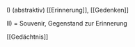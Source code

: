 I) (abstraktiv) [[Erinnerung]], [[Gedenken]]

II) = Souvenir, Gegenstand zur Erinnerung

[[Gedächtnis]]

